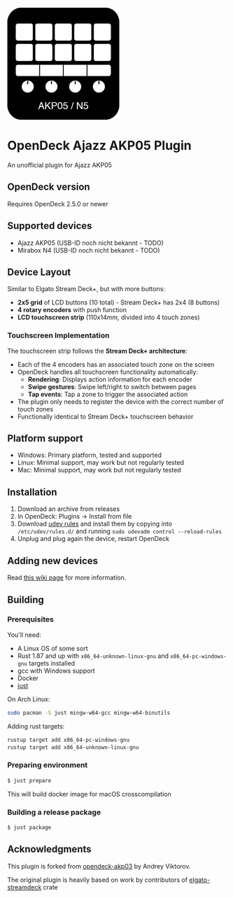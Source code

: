 ![Plugin Icon](assets/icon.png)

# OpenDeck Ajazz AKP05 Plugin

An unofficial plugin for Ajazz AKP05

## OpenDeck version

Requires OpenDeck 2.5.0 or newer

## Supported devices

- Ajazz AKP05 (USB-ID noch nicht bekannt - TODO)
- Mirabox N4 (USB-ID noch nicht bekannt - TODO)

## Device Layout

Similar to Elgato Stream Deck+, but with more buttons:
- **2x5 grid** of LCD buttons (10 total) - Stream Deck+ has 2x4 (8 buttons)
- **4 rotary encoders** with push function
- **LCD touchscreen strip** (110x14mm, divided into 4 touch zones)

### Touchscreen Implementation

The touchscreen strip follows the **Stream Deck+ architecture**:
- Each of the 4 encoders has an associated touch zone on the screen
- OpenDeck handles all touchscreen functionality automatically:
  - **Rendering**: Displays action information for each encoder
  - **Swipe gestures**: Swipe left/right to switch between pages
  - **Tap events**: Tap a zone to trigger the associated action
- The plugin only needs to register the device with the correct number of touch zones
- Functionally identical to Stream Deck+ touchscreen behavior

## Platform support

- Windows: Primary platform, tested and supported
- Linux: Minimal support, may work but not regularly tested
- Mac: Minimal support, may work but not regularly tested

## Installation

1. Download an archive from releases
2. In OpenDeck: Plugins -> Install from file
3. Download [udev rules](./40-opendeck-akp05.rules) and install them by copying into `/etc/udev/rules.d/` and running `sudo udevadm control --reload-rules`
4. Unplug and plug again the device, restart OpenDeck

## Adding new devices

Read [this wiki page](https://github.com/naerschhersch/opendeck-akp05/wiki/Adding-support-for-new-devices) for more information.

## Building

### Prerequisites

You'll need:

- A Linux OS of some sort
- Rust 1.87 and up with `x86_64-unknown-linux-gnu` and `x86_64-pc-windows-gnu` targets installed
- gcc with Windows support
- Docker
- [just](https://just.systems)

On Arch Linux:

```sh
sudo pacman -S just mingw-w64-gcc mingw-w64-binutils
```

Adding rust targets:

```sh
rustup target add x86_64-pc-windows-gnu
rustup target add x86_64-unknown-linux-gnu
```

### Preparing environment

```sh
$ just prepare
```

This will build docker image for macOS crosscompilation

### Building a release package

```sh
$ just package
```

## Acknowledgments

This plugin is forked from [opendeck-akp03](https://github.com/4ndv/opendeck-akp03) by Andrey Viktorov.

The original plugin is heavily based on work by contributors of [elgato-streamdeck](https://github.com/streamduck-org/elgato-streamdeck) crate
